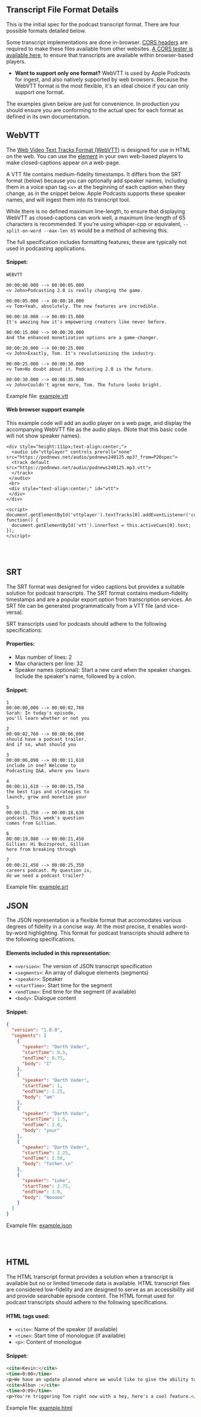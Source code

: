 ## Transcript File Format Details

This is the initial spec for the podcast transcript format. There are four possible formats detailed below.

Some transcript implementations are done in-browser. [CORS headers](https://developer.mozilla.org/en-US/docs/Web/HTTP/CORS) 
are required to make these files available from other websites. [A CORS tester is available here](https://cors-test.codehappy.dev/), 
to ensure that transcripts are available within browser-based players.

* **Want to support only one format?** WebVTT is used by Apple Podcasts for ingest, and also natively supported by web browsers. Because the WebVTT format is the most flexible, it's an ideal choice if you can only support one format.

The examples given below are just for convenience.  In production you should ensure you are conforming to the actual spec for each format as defined in its own documentation.

## WebVTT

The [Web Video Text Tracks Format (WebVTT)](https://www.w3.org/TR/webvtt1/) is designed for use in HTML on the web. You can use the [<track> element](https://developer.mozilla.org/en-US/docs/Web/HTML/Element/track) in your own web-based players to make closed-captions appear on a web-page.

A VTT file contains medium-fidelity timestamps. It differs from the SRT format (below) because you can optionally add speaker names, including them in a voice span tag `<v>` at the beginning of each caption when they change, as in the snippet below. Apple Podcasts supports these speaker names, and will ingest them into its transcript tool.

While there is no defined maximum line-length, to ensure that displaying WebVTT as closed-captions can work well, a maximum line-length of 65 characters is recommended. If you're using whisper-cpp or equivalent, `--split-on-word --max-len 65` would be a method of achieving this.

The full specification includes formatting features; these are typically not used in podcasting applications.

#### Snippet:
```
WEBVTT

00:00:00.000 --> 00:00:05.000
<v John>Podcasting 2.0 is really changing the game.

00:00:05.000 --> 00:00:10.000
<v Tom>Yeah, absolutely. The new features are incredible.

00:00:10.000 --> 00:00:15.000
It's amazing how it's empowering creators like never before.

00:00:15.000 --> 00:00:20.000
And the enhanced monetization options are a game-changer.

00:00:20.000 --> 00:00:25.000
<v John>Exactly, Tom. It's revolutionizing the industry.

00:00:25.000 --> 00:00:30.000
<v Tom>No doubt about it. Podcasting 2.0 is the future.

00:00:30.000 --> 00:00:35.000
<v John>Couldn't agree more, Tom. The future looks bright.
```

Example file:  [example.vtt](example.vtt)

#### Web browser support example

This example code will add an audio player on a web page, and display the accompanying WebVTT file as the audio plays. (Note that this basic code will not show speaker names).

```
<div style="height:111px;text-align:center;">
  <audio id="vttplayer" controls preroll="none" src="https://podnews.net/audio/podnews240125.mp3?_from=P20spec">
  <track default src="https://podnews.net/audio/podnews240125.mp3.vtt">
  </track>
 </audio>
 <br>
 <div style="text-align:center;" id="vtt">
 </div>
</div>

<script>
document.getElementById('vttplayer').textTracks[0].addEventListener('cuechange', function() {
  document.getElementById('vtt').innerText = this.activeCues[0].text;
});
</script>
```

<br><br>

## SRT

The SRT format was designed for video captions but provides a suitable solution for podcast transcripts. The SRT format contains medium-fidelity timestamps and are a
popular export option from transcription services. An SRT file can be generated programmatically from a VTT file (and vice-versa).

SRT transcripts used for podcasts should adhere to the following specifications:

#### Properties:
- Max number of lines: 2
- Max characters per line: 32
- Speaker names (optional): Start a new card when the speaker changes. Include the speaker's name, followed by a colon.

#### Snippet:
```
1
00:00:00,000 --> 00:00:02,760
Sarah: In today's episode,
you'll learn whether or not you

2
00:00:02,760 --> 00:00:06,090
should have a podcast trailer.
And if so, what should you

3
00:00:06,090 --> 00:00:11,610
include in one? Welcome to
Podcasting Q&A, where you learn

4
00:00:11,610 --> 00:00:15,750
the best tips and strategies to
launch, grow and monetize your

5
00:00:15,750 --> 00:00:18,630
podcast. This week's question
comes from Gillian.

6
00:00:19,080 --> 00:00:21,450
Gillian: Hi Buzzsprout, Gillian
here from breaking through

7
00:00:21,450 --> 00:00:25,350
careers podcast. My question is,
do we need a podcast trailer?
```

Example file:  [example.srt](example.srt)


## JSON

The JSON representation is a flexible format that accomodates various degrees of fidelity in a concise way. At the most precise, it enables word-by-word highlighting. This format for podcast transcripts should adhere to the following specifications.

#### Elements included in this representation:
- `<version>`: The version of JSON transcript specification
- `<segments>`: An array of dialogue elements (segments)
- `<speaker>`: Speaker
- `<startTime>`: Start time for the segment
- `<endTime>`: End time for the segment (if available)
- `<body>`: Dialogue content

#### Snippet:
```json
{
  "version": "1.0.0",
  "segments": [
    {
      "speaker": "Darth Vader",
      "startTime": 0.5,
      "endTime": 0.75,
      "body": "I"
    },
    {
      "speaker": "Darth Vader",
      "startTime": 1,
      "endTime": 1.25,
      "body": "am"
    },
    {
      "speaker": "Darth Vader",
      "startTime": 1.5,
      "endTime": 2.0,
      "body": "your"
    },
    {
      "speaker": "Darth Vader",
      "startTime": 2.25,
      "endTime": 2.50,
      "body": "father.\n"
    },
    {
      "speaker": "Luke",
      "startTime": 2.75,
      "endTime": 3.0,
      "body": "Nooooo"
    }
  ]
}
```

Example file:  [example.json](example.json)

<br><br>

## HTML

The HTML transcript format provides a solution when a transcript is available but no or limited timecode data is available. HTML transcript files are considered low-fidelity and are designed to serve as an accessibility aid and provide searchable episode content. The HTML format used for podcast transcripts should adhere to the following specifications.

#### HTML tags used:
- `<cite>`: Name of the speaker (if available)
- `<time>`: Start time of monologue (if available)
- `<p>`: Content of monologue

#### Snippet:
```html
<cite>Kevin:</cite>
<time>0:00</time>
<p>We have an update planned where we would like to give the ability to upload an artwork file for these videos</p>
<cite>Alban :</cite>
<time>0:09</time>
<p>You're triggering Tom right now with a hey, here's a cool feature.</p>
```

Example file:  [example.html](example.html)

<br><br>
